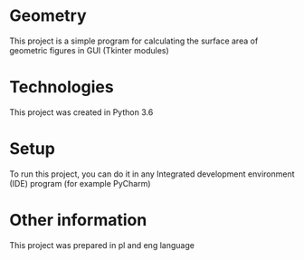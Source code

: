 # Geometry

This project is a simple program for calculating the surface area of geometric figures in GUI (Tkinter modules)

# Technologies

This project was created in Python 3.6

# Setup

To run this project, you can do it in any Integrated development environment (IDE) program (for example PyCharm)

# Other information

This project was prepared in pl and eng language
